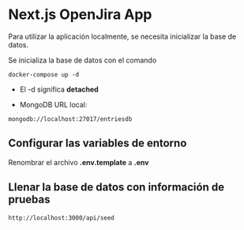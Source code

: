 # Next.js OpenJira App
Para utilizar la aplicación localmente, se necesita inicializar la base de datos.

Se inicializa la base de datos con el comando 

```
docker-compose up -d
```

* El -d significa __detached__
  
* MongoDB URL local:

```
mongodb://localhost:27017/entriesdb
```

## Configurar las variables de entorno

Renombrar el archivo __.env.template__ a __.env__


## Llenar la base de datos con información de pruebas

```
http://localhost:3000/api/seed

```